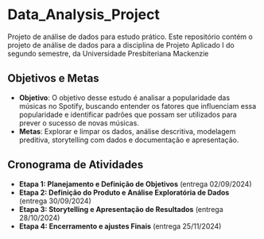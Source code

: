 # Data_Analysis_Project
Projeto de análise de dados para estudo prático.
Este repositório contém o projeto de análise de dados para a disciplina de Projeto Aplicado I do segundo semestre, da Universidade Presbiteriana Mackenzie
## Objetivos e Metas
- **Objetivo**: O objetivo desse estudo é analisar a popularidade das músicas no Spotify, buscando entender os fatores que influenciam essa popularidade e identificar padrões que possam ser utilizados para prever o sucesso de novas músicas.
- **Metas**: Explorar e limpar os dados, análise descritiva, modelagem preditiva, storytelling com dados e documentação e apresentação.
## Cronograma de Atividades
- **Etapa 1: Planejamento e Definição de Objetivos** (entrega 02/09/2024)
- **Etapa 2: Definição do Produto e Análise Exploratória de Dados** (entrega 30/09/2024)
- **Etapa 3: Storytelling e Apresentação de Resultados** (entrega 28/10/2024)
- **Etapa 4: Encerramento e ajustes Finais** (entrega 25/11/2024)
